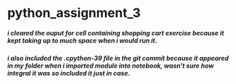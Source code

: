 # python_assignment_3
##### i cleared the ouput for cell containing shopping cart exercise because it kept taking up to much space when i would run it.

##### i also included the .cpython-39 file in the git commit because it appeared in my folder when i imported module into notebook, wasn't sure how integral it was so included it just in case.
